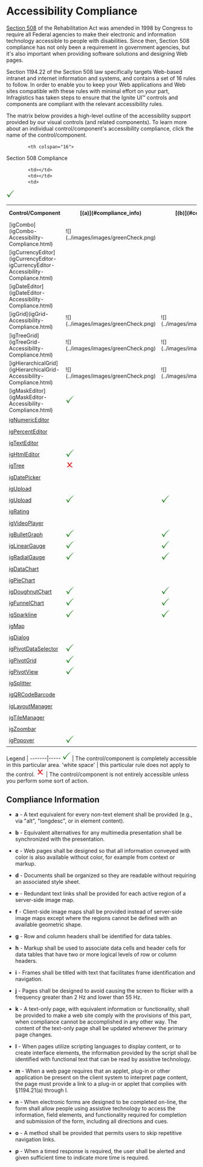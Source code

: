 ﻿<!--
|metadata|
{
    "fileName": "accessibility-compliance",
    "controlName": [],
    "tags": []
}
|metadata|
-->

# Accessibility Compliance

[Section 508](http://www.section508.gov/) of the Rehabilitation Act was amended in 1998 by Congress to require all Federal agencies to make their electronic and information technology accessible to people with disabilities. Since then, Section 508 compliance has not only been a requirement in government agencies, but it's also important when providing software solutions and designing Web pages.

Section 1194.22 of the Section 508 law specifically targets Web-based intranet and internet information and systems, and contains a set of 16 rules to follow. In order to enable you to keep your Web applications and Web sites compatible with these rules with minimal effort on your part, Infragistics has taken steps to ensure that the Ignite UI™ controls and components are compliant with the relevant accessibility rules.

The matrix below provides a high-level outline of the accessibility support provided by our visual controls (and related components). To learn more about an individual control/component's accessibility compliance, click the name of the control/component. 

<table class="table table-striped">
    <tbody>
        <tr>
            <th rowspan="2">
Control/Component
            </th>

            <th colspan="16">
Section 508 Compliance
            </th>

</tr>        <tr>
            <th>
[(a)](#compliance_info)
            </th>
            <th>
[(b)](#compliance_info)
            </th>
            <th>
[(c)](#compliance_info)
            </th>
            <th>
[(d)](#compliance_info)
            </th>
            <th>
[(e)](#compliance_info)
            </th>
            <th>
[(f)](#compliance_info)
            </th>
            <th>
[(g)](#compliance_info)
            </th>
            <th>
[(h)](#compliance_info)
            </th>
            <th>
[(i)](#compliance_info)
            </th>
            <th>
[(j)](#compliance_info)
            </th>
            <th>
[(k)](#compliance_info)
            </th>
            <th>
[(l)](#compliance_info)
            </th>
            <th>
[(m)](#compliance_info)
            </th>
            <th>
[(n)](#compliance_info)
            </th>
            <th>
[(o)](#compliance_info)
            </th>
            <th>
[(p)](#compliance_info)
            </th>

</tr>
        <tr>
            <td>
[igCombo](igCombo-Accessibility-Compliance.html)
            </td>            
            <td>
![](../images/images/greenCheck.png)
            </td>
            <td></td>
            <td>
![](../images/images/greenCheck.png)
            </td>
            <td>
![](../images/images/greenCheck.png)
            </td>
            <td></td>
            <td></td>
            <td></td>
            <td></td>
            <td></td>
            <td>
![](../images/images/greenCheck.png)
            </td>
            <td>
![](../images/images/greenCheck.png)
            </td>
            <td>
![](../images/images/greenCheck.png)
            </td>
            <td></td>
            <td></td>
            <td></td>
            <td>
![](../images/images/greenCheck.png)
            </td>
        </tr>
        <tr>
            <td>
[igCurrencyEditor](igCurrencyEditor-igCurrencyEditor-Accessibility-Compliance.html)
            </td>
            <td></td>
            <td></td>
            <td>
![](../images/images/greenCheck.png)
            </td>
            <td>
![](../images/images/greenCheck.png)
            </td>
            <td></td>
            <td></td>
            <td></td>
            <td></td>
            <td></td>
            <td></td>
            <td></td>
            <td>
![](../images/images/greenCheck.png)
            </td>
            <td></td>
            <td>
![](../images/images/greenCheck.png)
            </td>
            <td></td>
            <td></td>
        </tr>
        <tr>
            <td>
[igDateEditor](igDateEditor-Accessibility-Compliance.html)
            </td>
            <td></td>
            <td></td>
            <td>
![](../images/images/greenCheck.png)
            </td>
            <td>
![](../images/images/greenCheck.png)
            </td>
            <td></td>
            <td></td>
            <td></td>
            <td></td>
            <td></td>
            <td></td>
            <td></td>
            <td>
![](../images/images/greenCheck.png)
            </td>
            <td></td>
            <td>
![](../images/images/greenCheck.png)
            </td>
            <td></td>
            <td></td>
        </tr>
        <tr>
            <td>
[igGrid](igGrid-Accessibility-Compliance.html)
            </td>
            <td>
![](../images/images/greenCheck.png)
            </td>
            <td>
![](../images/images/greenCheck.png)
            </td>
            <td></td>
            <td>
![](../images/images/greenCheck.png)
            </td>
            <td></td>
            <td></td>
            <td>
![](../images/images/greenCheck.png)
            </td>
            <td>
![](../images/images/greenCheck.png)
            </td>
            <td></td>
            <td></td>
            <td></td>
            <td></td>
            <td></td>
            <td>
![](../images/images/greenCheck.png)
            </td>
            <td></td>
            <td></td>
        </tr>
        <tr>
            <td>
[igTreeGrid](igTreeGrid-Accessibility-Compliance.html)
            </td>
            <td>
![](../images/images/greenCheck.png)
            </td>
            <td>
![](../images/images/greenCheck.png)
            </td>
            <td></td>
            <td>
![](../images/images/greenCheck.png)
            </td>
            <td></td>
            <td></td>
            <td>
![](../images/images/greenCheck.png)
            </td>
            <td>
![](../images/images/greenCheck.png)
            </td>
            <td></td>
            <td></td>
            <td></td>
            <td></td>
            <td></td>
            <td>
![](../images/images/greenCheck.png)
            </td>
            <td></td>
            <td></td>
        </tr>
        <tr>
            <td>
[igHierarchicalGrid](igHierarchicalGrid-Accessibility-Compliance.html)
            </td>
            <td>
![](../images/images/greenCheck.png)
            </td>
            <td>
![](../images/images/greenCheck.png)
            </td>
            <td></td>
            <td>
![](../images/images/greenCheck.png)
            </td>
            <td></td>
            <td></td>
            <td>
![](../images/images/greenCheck.png)
            </td>
            <td>
![](../images/images/greenCheck.png)
            </td>
            <td></td>
            <td></td>
            <td></td>
            <td></td>
            <td></td>
            <td>
![](../images/images/greenCheck.png)
            </td>
            <td></td>
            <td></td>
        </tr>
        <tr>
            <td>
[igMaskEditor](igMaskEditor-Accessibility-Compliance.html)
            </td>

            <td></td>
            <td></td>
            <td>
![](../images/images/greenCheck.png)
            </td>
            <td>
![](../images/images/greenCheck.png)
            </td>
            <td></td>
            <td></td>
            <td></td>
            <td></td>
            <td></td>
            <td></td>
            <td></td>
            <td>
![](../images/images/greenCheck.png)
            </td>
            <td></td>
            <td>
![](../images/images/greenCheck.png)
            </td>
            <td></td>
            <td></td>
        </tr>
        <tr>
            <td>
[igNumericEditor](igNumericEditor-Accessibility-Compliance.html)
            </td>
            <td></td>
            <td></td>
            <td>
![](../images/images/greenCheck.png)
            </td>
            <td>
![](../images/images/greenCheck.png)
            </td>
            <td></td>
            <td></td>
            <td></td>
            <td></td>
            <td></td>
            <td></td>
            <td></td>
            <td>
![](../images/images/greenCheck.png)
            </td>
            <td></td>
            <td>
![](../images/images/greenCheck.png)
            </td>
            <td></td>
            <td></td>
        </tr>
        <tr>
            <td>
[igPercentEditor](igPercentEditor-Accessibility-Compliance.html)
            </td>
            <td></td>
            <td></td>
            <td>
![](../images/images/greenCheck.png)
            </td>
            <td>
![](../images/images/greenCheck.png)
            </td>
            <td></td>
            <td></td>
            <td></td>
            <td></td>
            <td></td>
            <td></td>
            <td></td>
            <td>
![](../images/images/greenCheck.png)
            </td>
            <td></td>
            <td>
![](../images/images/greenCheck.png)
            </td>
            <td></td>
            <td></td>
        </tr>
        <tr>
            <td>
[igTextEditor](igTextEditor-Accessibility-Compliance.html)
            </td>
            <td></td>
            <td></td>
            <td>
![](../images/images/greenCheck.png)
            </td>
            <td>
![](../images/images/greenCheck.png)
            </td>
            <td></td>
            <td></td>
            <td></td>
            <td></td>
            <td></td>
            <td></td>
            <td></td>
            <td>
![](../images/images/greenCheck.png)
            </td>
            <td></td>
            <td>
![](../images/images/greenCheck.png)
            </td>
            <td></td>
            <td></td>
        </tr>
        <tr>
            <td>
[igHtmlEditor](igHtmlEditor-Accessibility-Compliance.html)
            </td>
            <td>
![](../images/images/greenCheck.png)
            </td>
            <td></td>
            <td>
![](../images/images/redX.png)
            </td>
            <td>
![](../images/images/redX.png)
            </td>
            <td></td>
            <td></td>
            <td></td>
            <td></td>
            <td></td>
            <td>
![](../images/images/greenCheck.png)
            </td>
            <td>
![](../images/images/redX.png)
            </td>
            <td>
![](../images/images/redX.png)
            </td>
            <td>
![](../images/images/greenCheck.png)
            </td>
            <td>
![](../images/images/greenCheck.png)
            </td>
            <td></td>
            <td></td>
        </tr>
        <tr>
            <td>
[igTree](igTree-Accessibility-Compliance.html)
            </td>
            <td>
![](../images/images/redX.png)
            </td>
            <td></td>
            <td>
![](../images/images/greenCheck.png)
            </td>
            <td>
![](../images/images/greenCheck.png)
            </td>
            <td></td>
            <td></td>
            <td></td>
            <td></td>
            <td></td>
            <td></td>
            <td>
![](../images/images/greenCheck.png)
            </td>
            <td></td>
            <td></td>
            <td>
![](../images/images/greenCheck.png)
            </td>
            <td></td>
            <td></td>
        </tr>
        <tr>
            <td>
[igDatePicker](igDatePicker-Accessibility-Compliance.html)
            </td>
            <td></td>
            <td></td>
            <td>
![](../images/images/greenCheck.png)
            </td>
            <td>
![](../images/images/greenCheck.png)
            </td>
            <td></td>
            <td></td>
            <td></td>
            <td></td>
            <td></td>
            <td></td>
            <td></td>
            <td>
![](../images/images/greenCheck.png)
            </td>
            <td></td>
            <td>
![](../images/images/greenCheck.png)
            </td>
            <td></td>
            <td></td>
        </tr>
        <tr>
            <td>
[igUpload](igUpload-Accessibility-Compliance.html)
            </td>
            <td></td>
            <td></td>
            <td>
![](../images/images/greenCheck.png)
            </td>
            <td>
![](../images/images/redX.png)
            </td>
            <td></td>
            <td></td>
            <td></td>
            <td></td>
            <td></td>
            <td></td>
            <td></td>
            <td>
![](../images/images/greenCheck.png)
            </td>
            <td></td>
            <td>
![](../images/images/greenCheck.png)
            </td>
            <td>
![](../images/images/greenCheck.png)
            </td>
            <td>
![](../images/images/greenCheck.png)
            </td>
        </tr>
        <tr>
            <td>
[igUpload](igUpload-Accessibility-Compliance.html)
            </td>
            <td>
![](../images/images/greenCheck.png)
            </td>
            <td>
![](../images/images/greenCheck.png)
            </td>
            <td></td>
            <td>
![](../images/images/redX.png)
            </td>
            <td></td>
            <td></td>
            <td>
![](../images/images/greenCheck.png)
            </td>
            <td>
![](../images/images/greenCheck.png)
            </td>
            <td></td>
            <td>
![](../images/images/greenCheck.png)
            </td>
            <td>
![](../images/images/redX.png)
            </td>
            <td>
![](../images/images/redX.png)
            </td>
            <td></td>
            <td>
![](../images/images/greenCheck.png)
            </td>
            <td></td>
            <td></td>
        </tr>
        <tr>
            <td>
[igRating](igRating-Accessibility-Compliance.html)
            </td>
            <td></td>
            <td></td>
            <td>
![](../images/images/greenCheck.png)
            </td>
            <td>
![](../images/images/redX.png)
            </td>
            <td></td>
            <td></td>
            <td></td>
            <td></td>
            <td></td>
            <td></td>
            <td></td>
            <td>
![](../images/images/greenCheck.png)
            </td>
            <td></td>
            <td>
![](../images/images/greenCheck.png)
            </td>
            <td></td>
            <td></td>
        </tr>
        <tr>
            <td>
[igVideoPlayer](igVideoPlayer-Accessibility-Compliance.html)
            </td>
            <td></td>
            <td></td>
            <td>
![](../images/images/greenCheck.png)
            </td>
            <td>
![](../images/images/redX.png)
            </td>
            <td></td>
            <td></td>
            <td></td>
            <td></td>
            <td></td>
            <td>
![](../images/images/redX.png)
            </td>
            <td></td>
            <td>
![](../images/images/greenCheck.png)
            </td>
            <td></td>
            <td>
![](../images/images/greenCheck.png)
            </td>
            <td></td>
            <td></td>
        </tr>
        <tr>
            <td>
[igBulletGraph](igBulletGraph-Accessibility-Compliance.html)
            </td>
            <td>
![](../images/images/greenCheck.png)
            </td>
            <td>
![](../images/images/greenCheck.png)
            </td>
            <td>
![](../images/images/greenCheck.png)
            </td>
            <td>
![](../images/images/redX.png)
            </td>
            <td></td>
            <td></td>
            <td></td>
            <td></td>
            <td></td>
            <td></td>
            <td></td>
            <td></td>
            <td></td>
            <td></td>
            <td></td>
            <td></td>
        </tr>
        <tr>
            <td>
[igLinearGauge](igLinearGauge-Accessibility-Compliance.html)
            </td>
            <td>
![](../images/images/greenCheck.png)
            </td>
            <td>
![](../images/images/greenCheck.png)
            </td>
            <td>
![](../images/images/greenCheck.png)
            </td>
            <td>
![](../images/images/redX.png)
            </td>
            <td></td>
            <td></td>
            <td></td>
            <td></td>
            <td></td>
            <td></td>
            <td></td>
            <td></td>
            <td></td>
            <td></td>
            <td></td>
            <td></td>
        </tr>
        <tr>
            <td>
[igRadialGauge](igRadialGauge.html)
            </td>
            <td>
![](../images/images/greenCheck.png)
            </td>
            <td>
![](../images/images/greenCheck.png)
            </td>
            <td>
![](../images/images/greenCheck.png)
            </td>
            <td>
![](../images/images/redX.png)
            </td>
            <td></td>
            <td></td>
            <td></td>
            <td></td>
            <td></td>
            <td></td>
            <td></td>
            <td></td>
            <td></td>
            <td></td>
            <td></td>
            <td></td>
        </tr>
        <tr>
            <td>
[igDataChart](igDataChart-Accessibility-Compliance.html)
            </td>
            <td></td>
            <td></td>
            <td>
![](../images/images/greenCheck.png)
            </td>
            <td>
![](../images/images/redX.png)
            </td>
            <td></td>
            <td></td>
            <td></td>
            <td></td>
            <td></td>
            <td>
![](../images/images/greenCheck.png)
            </td>
            <td></td>
            <td>
![](../images/images/greenCheck.png)
            </td>
            <td></td>
            <td>
![](../images/images/greenCheck.png)
            </td>
            <td></td>
            <td></td>
        </tr>
        <tr>
            <td>
[igPieChart](igPieChart-Accessibility.html)
            </td>
            <td></td>
            <td></td>
            <td>
![](../images/images/greenCheck.png)
            </td>
            <td>
![](../images/images/redX.png)
            </td>
            <td></td>
            <td></td>
            <td></td>
            <td></td>
            <td></td>
            <td>
![](../images/images/greenCheck.png)
            </td>
            <td></td>
            <td>
![](../images/images/greenCheck.png)
            </td>
            <td></td>
            <td>
![](../images/images/greenCheck.png)
            </td>
            <td></td>
            <td></td>
        </tr>
        <tr>
            <td>
[igDoughnutChart](igDoughnutChart-Accessibility-Compliance.html)
            </td>
            <td>
![](../images/images/greenCheck.png)
            </td>
            <td>
![](../images/images/greenCheck.png)
            </td>
            <td>
![](../images/images/greenCheck.png)
            </td>
            <td>
![](../images/images/redX.png)
            </td>
            <td></td>
            <td></td>
            <td></td>
            <td></td>
            <td></td>
            <td></td>
            <td></td>
            <td></td>
            <td></td>
            <td></td>
            <td></td>
            <td></td>
        </tr>
        <tr>
            <td>
[igFunnelChart](igFunnelChart-Accessibility-Compliance.html)
            </td>
            <td>
![](../images/images/greenCheck.png)
            </td>
            <td>
![](../images/images/greenCheck.png)
            </td>
            <td>
![](../images/images/greenCheck.png)
            </td>
            <td>
![](../images/images/redX.png)
            </td>
            <td></td>
            <td></td>
            <td></td>
            <td></td>
            <td></td>
            <td></td>
            <td></td>
            <td></td>
            <td></td>
            <td></td>
            <td></td>
            <td></td>
        </tr>
        <tr>
            <td>
[igSparkline](igSparkline-Accessibility-Compliance.html)
            </td>
            <td>
![](../images/images/greenCheck.png)
            </td>
            <td>
![](../images/images/greenCheck.png)
            </td>
            <td>
![](../images/images/greenCheck.png)
            </td>
            <td>
![](../images/images/redX.png)
            </td>
            <td></td>
            <td></td>
            <td></td>
            <td></td>
            <td></td>
            <td></td>
            <td></td>
            <td></td>
            <td></td>
            <td></td>
            <td></td>
            <td></td>
        </tr>
        <tr>
            <td>
[igMap](igMap-Accessibility-Compliance.html)
            </td>
            <td></td>
            <td></td>
            <td>
![](../images/images/greenCheck.png)
            </td>
            <td>
![](../images/images/redX.png)
            </td>
            <td></td>
            <td></td>
            <td></td>
            <td></td>
            <td></td>
            <td>
![](../images/images/greenCheck.png)
            </td>
            <td></td>
            <td>
![](../images/images/greenCheck.png)
            </td>
            <td></td>
            <td>
![](../images/images/greenCheck.png)
            </td>
            <td></td>
            <td></td>
        </tr>
        <tr>
            <td>
[igDialog](igDialog-Accessibility-Compliance.html)
            </td>
            <td></td>
            <td></td>
            <td>
![](../images/images/greenCheck.png)
            </td>
            <td>
![](../images/images/redX.png)
            </td>
            <td></td>
            <td></td>
            <td></td>
            <td></td>
            <td></td>
            <td></td>
            <td></td>
            <td>
![](../images/images/greenCheck.png)
            </td>
            <td></td>
            <td></td>
            <td></td>
            <td></td>
        </tr>
        <tr>
            <td>
[igPivotDataSelector](igPivotDataSelector-Accessibility-Compliance.html)
            </td>
            <td>
![](../images/images/greenCheck.png)
            </td>
            <td></td>
            <td>
![](../images/images/greenCheck.png)
            </td>
            <td>
![](../images/images/redX.png)
            </td>
            <td></td>
            <td></td>
            <td></td>
            <td></td>
            <td></td>
            <td>
![](../images/images/greenCheck.png)
            </td>
            <td>
![](../images/images/redX.png)
            </td>
            <td>
![](../images/images/redX.png)
            </td>
            <td></td>
            <td>
![](../images/images/greenCheck.png)
            </td>
            <td></td>
            <td></td>
        </tr>
        <tr>
            <td>
[igPivotGrid](igPivotGrid-Accessibility-Compliance.html)
            </td>
            <td>
![](../images/images/greenCheck.png)
            </td>
            <td></td>
            <td>
![](../images/images/greenCheck.png)
            </td>
            <td>
![](../images/images/redX.png)
            </td>
            <td></td>
            <td></td>
            <td>
![](../images/images/greenCheck.png)
            </td>
            <td>
![](../images/images/greenCheck.png)
            </td>
            <td></td>
            <td>
![](../images/images/greenCheck.png)
            </td>
            <td>
![](../images/images/redX.png)
            </td>
            <td>
![](../images/images/redX.png)
            </td>
            <td></td>
            <td>
![](../images/images/greenCheck.png)
            </td>
            <td></td>
            <td></td>
        </tr>
        <tr>
            <td>
[igPivotView](igPivotView-Accessibility-Compliance.html)
            </td>
            <td>
![](../images/images/greenCheck.png)
            </td>
            <td></td>
            <td>
![](../images/images/greenCheck.png)
            </td>
            <td>
![](../images/images/redX.png)
            </td>
            <td></td>
            <td></td>
            <td>
![](../images/images/greenCheck.png)
            </td>
            <td>
![](../images/images/greenCheck.png)
            </td>
            <td></td>
            <td>
![](../images/images/greenCheck.png)
            </td>
            <td>
![](../images/images/redX.png)
            </td>
            <td>
![](../images/images/redX.png)
            </td>
            <td></td>
            <td>
![](../images/images/greenCheck.png)
            </td>
            <td></td>
            <td></td>
        </tr>
        <tr>
            <td>
[igSplitter](igSplitter-Accessibility-Compliance.html)
            </td>
            <td></td>
            <td></td>
            <td>
![](../images/images/greenCheck.png)
            </td>
            <td>
![](../images/images/greenCheck.png)
            </td>
            <td></td>
            <td></td>
            <td></td>
            <td></td>
            <td></td>
            <td></td>
            <td></td>
            <td></td>
            <td></td>
            <td>
![](../images/images/greenCheck.png)
            </td>
            <td></td>
            <td></td>
        </tr>
        <tr>
            <td>
[igQRCodeBarcode](igQRCodeBarcode-Accessibility-Compliance.html)
            </td>
            <td></td>
            <td></td>
            <td>
![](../images/images/greenCheck.png)
            </td>
            <td>
![](../images/images/greenCheck.png)
            </td>
            <td></td>
            <td></td>
            <td></td>
            <td></td>
            <td></td>
            <td></td>
            <td></td>
            <td>
![](../images/images/greenCheck.png)
            </td>
            <td></td>
            <td></td>
            <td></td>
            <td></td>
        </tr>
        <tr>
            <td>
[igLayoutManager](igLayoutManager-Accessibility-Compliance.html)
            </td>
            <td></td>
            <td></td>
            <td>
![](../images/images/greenCheck.png)
            </td>
            <td></td>
            <td></td>
            <td></td>
            <td></td>
            <td></td>
            <td></td>
            <td>
![](../images/images/greenCheck.png)
            </td>
            <td></td>
            <td></td>
            <td></td>
            <td></td>
            <td></td>
            <td></td>
        </tr>
        <tr>
            <td>
[igTileManager](igTileManager-Accessibility-Compliance.html)
            </td>
            <td></td>
            <td></td>
            <td>
![](../images/images/greenCheck.png)
            </td>
            <td></td>
            <td></td>
            <td></td>
            <td></td>
            <td></td>
            <td></td>
            <td>
![](../images/images/greenCheck.png)
            </td>
            <td></td>
            <td></td>
            <td></td>
            <td></td>
            <td></td>
            <td></td>
        </tr>
        <tr>
            <td>
[igZoombar](igZoombar-Accessibility-Compliance.html)
            </td>
            <td></td>
            <td></td>
            <td>
![](../images/images/greenCheck.png)
            </td>
            <td></td>
            <td></td>
            <td></td>
            <td></td>
            <td></td>
            <td></td>
            <td>
![](../images/images/greenCheck.png)
            </td>
            <td></td>
            <td></td>
            <td></td>
            <td></td>
            <td></td>
            <td></td>
        </tr>
        <tr>
            <td>
[igPopover](igPopover-Accessibility-Compliance.html)
            </td>
            <td>
![](../images/images/greenCheck.png)
            </td>
            <td></td>
            <td>
![](../images/images/greenCheck.png)
            </td>
            <td>
![](../images/images/redX.png)
            </td>
            <td></td>
            <td></td>
            <td></td>
            <td></td>
            <td></td>
            <td>
![](../images/images/greenCheck.png)
            </td>
            <td></td>
            <td></td>
            <td></td>
            <td></td>
            <td></td>
            <td></td>
        </tr>
    </tbody>
</table>

Legend | 
-------|-----
![](../images/images/greenCheck.png) | The control/component is completely accessible in this particular area.
'white space' | this particular rule does not apply to the control.
![](../images/images/redX.png) | The control/component is not entirely accessible unless you perform some sort of action.

## <a id="compliance_info"></a> Compliance Information

 - **a** - A text equivalent for every non-text element shall be provided (e.g., via "alt", "longdesc", or in element content).

 - **b** - Equivalent alternatives for any multimedia presentation shall be synchronized with the presentation.

 - **c** - Web pages shall be designed so that all information conveyed with color is also available without color, for example from context or markup.

 - **d** - Documents shall be organized so they are readable without requiring an associated style sheet.

 - **e** - Redundant text links shall be provided for each active region of a server-side image map.

 - **f** - Client-side image maps shall be provided instead of server-side image maps except where the regions cannot be defined with an available geometric shape.

 - **g** - Row and column headers shall be identified for data tables.

 - **h** - Markup shall be used to associate data cells and header cells for data tables that have two or more logical levels of row or column headers.

 - **i** - Frames shall be titled with text that facilitates frame identification and navigation.

 - **j** - Pages shall be designed to avoid causing the screen to flicker with a frequency greater than 2 Hz and lower than 55 Hz.

 - **k** - A text-only page, with equivalent information or functionality, shall be provided to make a web site comply with the provisions of this part, when compliance cannot be accomplished in any other way. The content of the text-only page shall be updated whenever the primary page changes.

 - **l** - When pages utilize scripting languages to display content, or to create interface elements, the information provided by the script shall be identified with functional text that can be read by assistive technology.

 - **m** - When a web page requires that an applet, plug-in or other application be present on the client system to interpret page content, the page must provide a link to a plug-in or applet that complies with §1194.21(a) through l.
 
 - **n** - When electronic forms are designed to be completed on-line, the form shall allow people using assistive technology to access the information, field elements, and functionality required for completion and submission of the form, including all directions and cues.

 - **o** - A method shall be provided that permits users to skip repetitive navigation links.

 - **p** - When a timed response is required, the user shall be alerted and given sufficient time to indicate more time is required.
